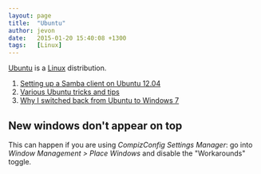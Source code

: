 ```yaml
---
layout: page
title:  "Ubuntu"
author: jevon
date:   2015-01-20 15:40:08 +1300
tags:   [Linux]
---
```


[Ubuntu](Ubuntu.md) is a [Linux](Linux.md) distribution.

1. [Setting up a Samba client on Ubuntu 12.04](Setting_up_a_Samba_client_on_Ubuntu_12.04.md)
1. <a href="https://delicious.com/jevonwright/ubuntu" class="delicious">Various Ubuntu tricks and tips</a>
1. [Why I switched back from Ubuntu to Windows 7](Why_I_switched_back_from_Ubuntu_to_Windows_7.md)

## New windows don't appear on top

This can happen if you are using _CompizConfig Settings Manager_: go into _Window Management > Place Windows_ and disable the "Workarounds" toggle.
